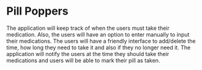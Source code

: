 # Pill Poppers

The application will keep track of when the users must take their medication. Also, the users will have an option to enter manually to input their medications. The users will have a friendly interface to add/delete the time, how long they need to take it and also if they no longer need it. The application will notify the users at the time they should take their medications and users will be able to mark their pill as taken.
